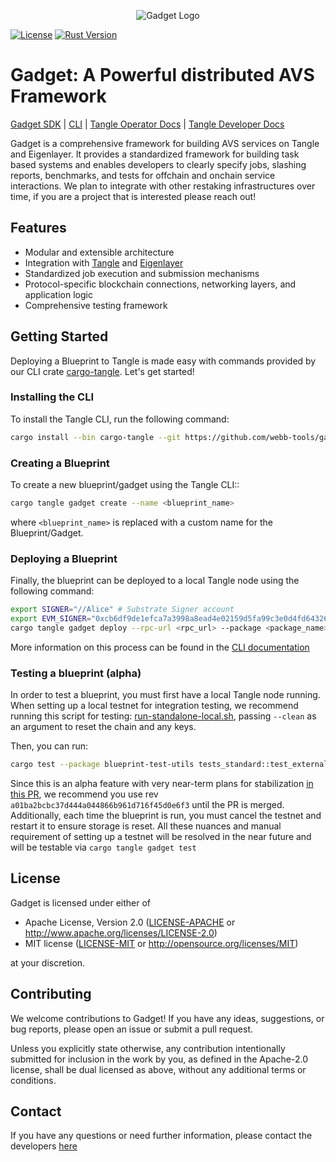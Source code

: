 <p align="center">
  <img src="https://github.com/webb-tools/dkg-substrate/raw/master/assets/webb_banner_light.png" alt="Gadget Logo">
</p>

[![License](https://img.shields.io/badge/License-MIT-blue.svg)](https://opensource.org/licenses/Apache-2.0)
[![Rust Version](https://img.shields.io/badge/rust-1.74.0%2B-blue.svg)](https://www.rust-lang.org)

# Gadget: A Powerful distributed AVS Framework
[Gadget SDK](./sdk) 
| [CLI](./cli) 
| [Tangle Operator Docs](https://docs.tangle.tools/operators/validator/introduction) 
| [Tangle Developer Docs](https://foundry-rs.github.io/foundry)

Gadget is a comprehensive framework for building AVS services on Tangle and Eigenlayer. 
It provides a standardized framework for building task based systems and enables developers 
to clearly specify jobs, slashing reports, benchmarks, and tests for offchain and onchain 
service interactions. We plan to integrate with other restaking infrastructures over time, 
if you are a project that is interested please reach out!

## Features

- Modular and extensible architecture
- Integration with [Tangle](https://twitter.com/tangle_network) and [Eigenlayer](https://www.eigenlayer.xyz/)
- Standardized job execution and submission mechanisms
- Protocol-specific blockchain connections, networking layers, and application logic
- Comprehensive testing framework

## Getting Started

Deploying a Blueprint to Tangle is made easy with commands provided by our CLI crate [cargo-tangle](./cli).
Let's get started!

### Installing the CLI

To install the Tangle CLI, run the following command:

```bash
cargo install --bin cargo-tangle --git https://github.com/webb-tools/gadget --force
```

### Creating a Blueprint

To create a new blueprint/gadget using the Tangle CLI::

```bash
cargo tangle gadget create --name <blueprint_name>
```

where `<blueprint_name>` is replaced with a custom name for the Blueprint/Gadget.

### Deploying a Blueprint

Finally, the blueprint can be deployed to a local Tangle node using the following command:

```bash
export SIGNER="//Alice" # Substrate Signer account
export EVM_SIGNER="0xcb6df9de1efca7a3998a8ead4e02159d5fa99c3e0d4fd6432667390bb4726854" # EVM signer account
cargo tangle gadget deploy --rpc-url <rpc_url> --package <package_name>
```

More information on this process can be found in the [CLI documentation](./cli/README.md)

### Testing a blueprint (alpha)
In order to test a blueprint, you must first have a local Tangle node running. When setting up a local testnet for integration testing, we recommend running this script for testing: [run-standalone-local.sh](https://github.com/webb-tools/tangle/blob/main/scripts/run-standalone-local.sh), passing `--clean` as an argument to reset the chain and any keys.

Then, you can run:

```bash
cargo test --package blueprint-test-utils tests_standard::test_externalities_gadget_starts -- --nocapture
```

Since this is an alpha feature with very near-term plans for stabilization [in this PR](https://github.com/webb-tools/gadget/pull/285), we recommend you use rev `a01ba2bcbc37d444a044866b961d716f45d0e6f3` until the PR is merged. Additionally, each time the blueprint is run, you must cancel the testnet and restart it to ensure storage is reset.
All these nuances and manual requirement of setting up a testnet will be resolved in the near future and will be testable via `cargo tangle gadget test`

## License
Gadget is licensed under either of

* Apache License, Version 2.0
  ([LICENSE-APACHE](LICENSE-APACHE) or http://www.apache.org/licenses/LICENSE-2.0)
* MIT license
  ([LICENSE-MIT](LICENSE-MIT) or http://opensource.org/licenses/MIT)

at your discretion.

## Contributing

We welcome contributions to Gadget! If you have any ideas, suggestions, or bug reports, please open an issue or submit a pull request.

Unless you explicitly state otherwise, any contribution intentionally submitted
for inclusion in the work by you, as defined in the Apache-2.0 license, shall be
dual licensed as above, without any additional terms or conditions.

## Contact
If you have any questions or need further information, please contact the developers [here](https://webb.tools/)

